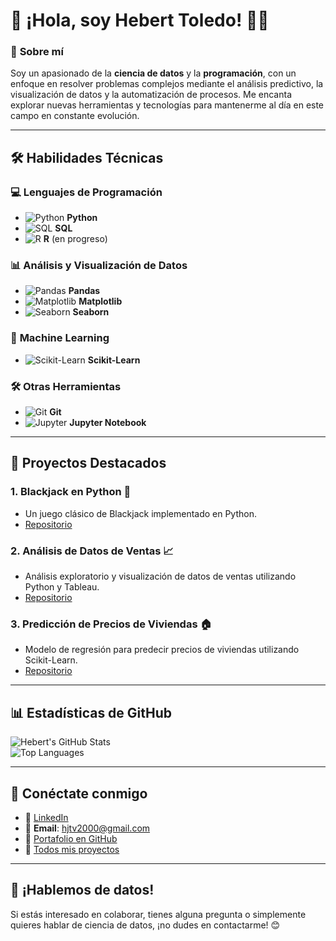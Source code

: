 # 👋 ¡Hola, soy **Hebert Toledo**! 👨‍💻

### 🌟 **Sobre mí**
Soy un apasionado de la **ciencia de datos** y la **programación**, con un enfoque en resolver problemas complejos mediante el análisis predictivo, la visualización de datos y la automatización de procesos. Me encanta explorar nuevas herramientas y tecnologías para mantenerme al día en este campo en constante evolución.

---

## 🛠️ **Habilidades Técnicas**

### 💻 **Lenguajes de Programación**
- ![Python](https://img.icons8.com/color/48/000000/python.png) **Python**
- ![SQL](https://img.icons8.com/color/48/000000/sql.png) **SQL**
- ![R](https://img.icons8.com/color/48/000000/r-project.png) **R** (en progreso)

### 📊 **Análisis y Visualización de Datos**
- ![Pandas](https://img.icons8.com/color/48/000000/pandas.png) **Pandas**
- ![Matplotlib](https://img.icons8.com/color/48/000000/matplotlib.png) **Matplotlib**
- ![Seaborn](https://img.icons8.com/color/48/000000/seaborn.png) **Seaborn**

### 🤖 **Machine Learning**
- ![Scikit-Learn](https://img.icons8.com/color/48/000000/scikit-learn.png) **Scikit-Learn**

### 🛠️ **Otras Herramientas**
- ![Git](https://img.icons8.com/color/48/000000/git.png) **Git**
- ![Jupyter](https://img.icons8.com/color/48/000000/jupyter.png) **Jupyter Notebook**

---

## 🚀 **Proyectos Destacados**

### 1. **Blackjack en Python** 🎲
- Un juego clásico de Blackjack implementado en Python.
- [Repositorio](https://github.com/HebertL-dev/BlackJack-Game)

### 2. **Análisis de Datos de Ventas** 📈
- Análisis exploratorio y visualización de datos de ventas utilizando Python y Tableau.
- [Repositorio](https://github.com/HebertL-dev/sales-data-analysis)

### 3. **Predicción de Precios de Viviendas** 🏠
- Modelo de regresión para predecir precios de viviendas utilizando Scikit-Learn.
- [Repositorio](https://github.com/HebertL-dev/house-price-prediction)

---

## 📊 **Estadísticas de GitHub**

![Hebert's GitHub Stats](https://github-readme-stats.vercel.app/api?username=HebertL-dev&show_icons=true&theme=default)  
![Top Languages](https://github-readme-stats.vercel.app/api/top-langs/?username=HebertL-dev&layout=compact&theme=default)

---

## 🔗 **Conéctate conmigo**

- 💼 [LinkedIn](https://www.linkedin.com/in/hebert-ds/)
- 📧 **Email**: [hjtv2000@gmail.com](mailto:hjtv2000@gmail.com)
- 📂 [Portafolio en GitHub](https://github.com/HebertL-dev)
- 🚀 [Todos mis proyectos](https://github.com/HebertL-dev?tab=repositories)

---

## 🌟 **¡Hablemos de datos!**
Si estás interesado en colaborar, tienes alguna pregunta o simplemente quieres hablar de ciencia de datos, ¡no dudes en contactarme! 😊
